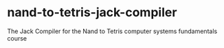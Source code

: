 # nand-to-tetris-jack-compiler
The Jack Compiler for the Nand to Tetris computer systems fundamentals course
